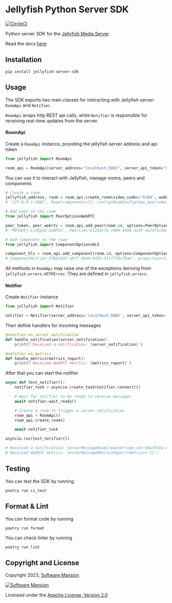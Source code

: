 # Jellyfish Python Server SDK

[![CircleCI](https://dl.circleci.com/status-badge/img/gh/jellyfish-dev/python-server-sdk/tree/main.svg?style=svg)](https://dl.circleci.com/status-badge/redirect/gh/jellyfish-dev/python-server-sdk/tree/main)

Python server SDK for the [Jellyfish Media Server](https://github.com/jellyfish-dev/jellyfish).

Read the docs [here](https://jellyfish-dev.github.io/python-server-sdk)

## Installation

```
pip install jellyfish-server-sdk
```

## Usage

The SDK exports two main classes for interacting with Jellyfish server:
`RoomApi` and `Notifier`.

`RoomApi` wraps http REST api calls, while `Notifier` is responsible for receiving real-time updates from the server.

#### RoomApi

Create a `RoomApi` instance, providing the jellyfish server address and api token

```python
from jellyfish import RoomApi

room_api = RoomApi(server_address="localhost:5002", server_api_token="development")
```

You can use it to interact with Jellyfish, manage rooms, peers and components

```python
# Create a room
jellyfish_address, room = room_api.create_room(video_codec="h264", webhook_url="http://localhost:5000/webhook")
# '127.0.0.1:5002', Room(components=[], config=RoomConfig(max_peers=None, video_codec=<RoomConfigVideoCodec.H264: 'h264'>, webhook_url='http://localhost:5000/webhook'), id='1d905478-ccfc-44d6-a6e7-8ccb1b38d955', peers=[])

# Add peer to the room
from jellyfish import PeerOptionsWebRTC

peer_token, peer_webrtc = room_api.add_peer(room.id, options=PeerOptionsWebRTC())
# 'M8TUGhj-L11KpyG-2zBPIo', Peer(id='b1232c7e-c969-4450-acdf-ea24f3cdd7f6', status=<PeerStatus.DISCONNECTED: 'disconnected'>, type='webrtc')

# Add component to the room
from jellyfish import ComponentOptionsHLS

component_hls = room_api.add_component(room.id, options=ComponentOptionsHLS())
# ComponentHLS(id='5f062447-a9f7-45ed-8d1b-511f77dc78ae', properties=ComponentPropertiesHLS(low_latency=False, persistent=False, playable=False, subscribe_mode=<ComponentPropertiesHLSSubscribeMode.AUTO: 'auto'>, target_window_duration=None), type='hls')
```

All methods in `RoomApi` may raise one of the exceptions deriving from `jellyfish.errors.HTTPError`. They are defined in `jellyfish.errors`.

#### Notifier

Create `Notifier` instance
```python
from jellyfish import Notifier

notifier = Notifier(server_address='localhost:5002', server_api_token='development')
```

Then define handlers for incoming messages
```python
@notifier.on_server_notification
def handle_notification(server_notification):
    print(f'Received a notification: {server_notification}')

@notifier.on_metrics
def handle_metrics(metrics_report):
    print(f'Received WebRTC metrics: {metrics_report}')
```

After that you can start the notifier
```python
async def test_notifier():
    notifier_task = asyncio.create_task(notifier.connect())

    # Wait for notifier to be ready to receive messages
    await notifier.wait_ready()

    # Create a room to trigger a server notification
    room_api = RoomApi()
    room_api.create_room()

    await notifier_task

asyncio.run(test_notifier())

# Received a notification: ServerMessageRoomCreated(room_id='69a3fd1a-6a4d-47bc-ae54-0c72b0d05e29')
# Received WebRTC metrics: ServerMessageMetricsReport(metrics='{}')
```

## Testing

You can test the SDK by running
```console
poetry run ci_test
```

## Format & Lint
You can format code by running
```console
poetry run format
```

You can check linter by running
```console
poetry run lint
```

## Copyright and License

Copyright 2023, [Software Mansion](https://swmansion.com/?utm_source=git&utm_medium=readme&utm_campaign=jellyfish)

[![Software Mansion](https://logo.swmansion.com/logo?color=white&variant=desktop&width=200&tag=membrane-github)](https://swmansion.com/?utm_source=git&utm_medium=readme&utm_campaign=jellyfish)

Licensed under the [Apache License, Version 2.0](LICENSE)
